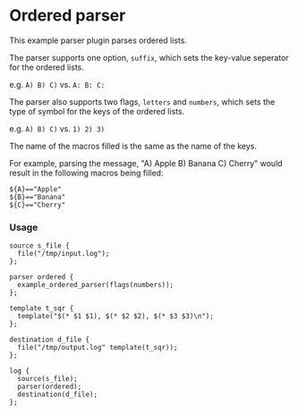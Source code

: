 # Ordered parser

This example parser plugin parses ordered lists.

The parser supports one option, `suffix`, which sets the key-value seperator for the ordered lists.

e.g. `A) B) C)` vs. `A: B: C:`

The parser also supports two flags, `letters` and `numbers`, which sets the type of symbol for
the keys of the ordered lists.

e.g. `A) B) C)` vs. `1) 2) 3)`

The name of the macros filled is the same as the name of the keys.

For example, parsing the message, "A) Apple B) Banana C) Cherry" would result in
the following macros being filled:
```
${A}=="Apple"
${B}=="Banana"
${C}=="Cherry"
```

### Usage

```
source s_file {
  file("/tmp/input.log");
};

parser ordered {
  example_ordered_parser(flags(numbers));
};

template t_sqr {
  template("$(* $1 $1), $(* $2 $2), $(* $3 $3)\n");
};

destination d_file {
  file("/tmp/output.log" template(t_sqr));
};

log {
  source(s_file);
  parser(ordered);
  destination(d_file);
};
```
